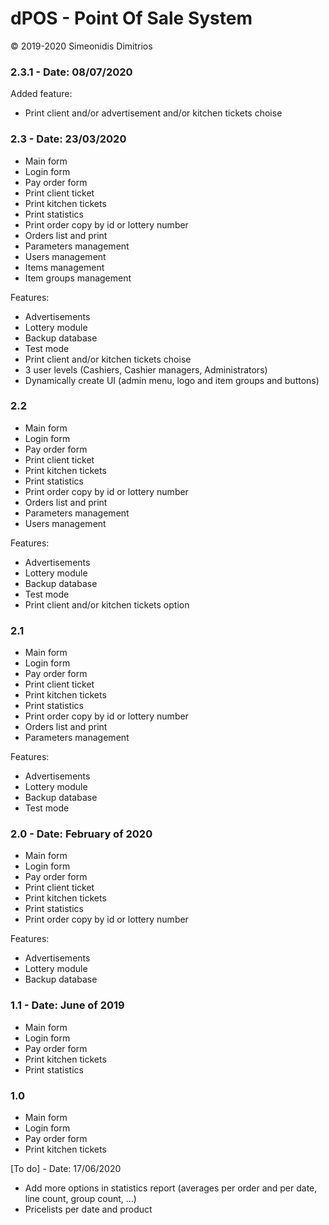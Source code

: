# dPOS - Point Of Sale System

© 2019-2020 Simeonidis Dimitrios


### 2.3.1 - Date: 08/07/2020
Added feature:
- Print client and/or advertisement and/or kitchen tickets choise

### 2.3 - Date: 23/03/2020
- Main form
- Login form
- Pay order form
- Print client ticket
- Print kitchen tickets
- Print statistics
- Print order copy by id or lottery number
- Orders list and print
- Parameters management
- Users management
- Items management
- Item groups management

Features:
- Advertisements
- Lottery module
- Backup database
- Test mode
- Print client and/or kitchen tickets choise
- 3 user levels (Cashiers, Cashier managers, Administrators)
- Dynamically create UI (admin menu, logo and item groups and buttons)


### 2.2
- Main form
- Login form
- Pay order form
- Print client ticket
- Print kitchen tickets
- Print statistics
- Print order copy by id or lottery number
- Orders list and print
- Parameters management
- Users management

Features:
- Advertisements
- Lottery module
- Backup database
- Test mode
- Print client and/or kitchen tickets option


### 2.1
- Main form
- Login form
- Pay order form
- Print client ticket
- Print kitchen tickets
- Print statistics
- Print order copy by id or lottery number
- Orders list and print
- Parameters management

Features:
- Advertisements
- Lottery module
- Backup database
- Test mode


### 2.0 - Date: February of 2020
- Main form
- Login form
- Pay order form
- Print client ticket
- Print kitchen tickets
- Print statistics
- Print order copy by id or lottery number

Features:
- Advertisements
- Lottery module
- Backup database


### 1.1 - Date: June of 2019
- Main form
- Login form
- Pay order form
- Print kitchen tickets
- Print statistics

### 1.0
- Main form
- Login form
- Pay order form
- Print kitchen tickets


[To do] - Date: 17/06/2020
- Add more options in statistics report (averages per order and per date, line count, group count, ...)
- Pricelists per date and product
